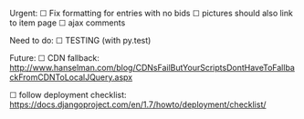  Urgent:
 ☐ Fix formatting for entries with no bids
 ☐ pictures should also link to item page
 ☐ ajax comments

Need to do:
  ☐ TESTING (with py.test)

 Future:
 ☐ CDN fallback: http://www.hanselman.com/blog/CDNsFailButYourScriptsDontHaveToFallbackFromCDNToLocalJQuery.aspx

☐ follow deployment checklist: https://docs.djangoproject.com/en/1.7/howto/deployment/checklist/